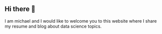 ## Hi there 👋
I am michael and I would like to welcome you to this website
where I share my resume and blog about data science topics.
